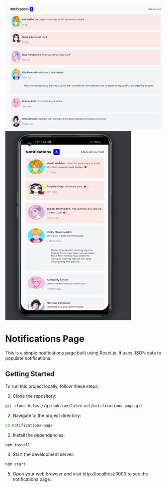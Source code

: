<img src="./public/Designs/Desktop-design.png" alt="Random student Page" width="100%" height="400" />

<img src="./public/Designs/mobile-design.png" alt="Random student Page" width="400px" height="600">

# Notifications Page
This is a simple notifications page built using React.js. It uses JSON data to populate notifications.

## Getting Started
To run this project locally, follow these steps:
1. Clone the repository:
```bash
git clone https://github.com/Caleb-ne1/notifications-page.git
```
2. Navigate to the project directory:
```bash
cd notifications-page
```
3. Install the dependencies:
```bash
npm install
```
4. Start the development server:
```bash
npm start
```
5. Open your web browser and visit http://localhost:3000 to see the notifications page.

